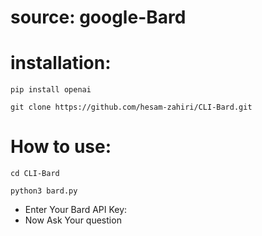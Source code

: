 # source: google-Bard
# installation:
```
pip install openai
```
```
git clone https://github.com/hesam-zahiri/CLI-Bard.git
```
# How to use:
```
cd CLI-Bard
```
```
python3 bard.py
```
- Enter Your Bard API Key:
- Now Ask Your question 
